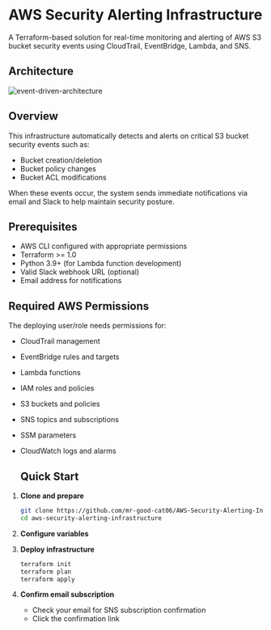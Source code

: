 # AWS Security Alerting Infrastructure

A Terraform-based solution for real-time monitoring and alerting of AWS S3 bucket security events using CloudTrail, EventBridge, Lambda, and SNS.

## Architecture
![event-driven-architecture](https://github.com/user-attachments/assets/124516a6-de50-48f3-8980-91a4247ac587)

## Overview

This infrastructure automatically detects and alerts on critical S3 bucket security events such as:
- Bucket creation/deletion
- Bucket policy changes
- Bucket ACL modifications

When these events occur, the system sends immediate notifications via email and Slack to help maintain security posture.

## Prerequisites

- AWS CLI configured with appropriate permissions
- Terraform >= 1.0
- Python 3.9+ (for Lambda function development)
- Valid Slack webhook URL (optional)
- Email address for notifications

## Required AWS Permissions

The deploying user/role needs permissions for:
- CloudTrail management
- EventBridge rules and targets
- Lambda functions
- IAM roles and policies
- S3 buckets and policies
- SNS topics and subscriptions
- SSM parameters
- CloudWatch logs and alarms

  ## Quick Start

1. **Clone and prepare**
   ```bash
   git clone https://github.com/mr-good-cat06/AWS-Security-Alerting-Infrastructure.git
   cd aws-security-alerting-infrastructure
   ```

2. **Configure variables**

3. **Deploy infrastructure**
   ```bash
   terraform init
   terraform plan
   terraform apply
   ```

4. **Confirm email subscription**
   - Check your email for SNS subscription confirmation
   - Click the confirmation link
